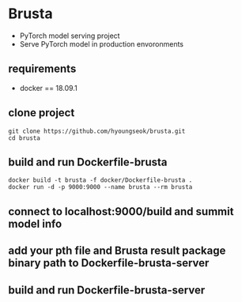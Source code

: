 # Brusta
+ PyTorch model serving project
+ Serve PyTorch model in production envoronments

## requirements
+ docker == 18.09.1

## clone project
```
git clone https://github.com/hyoungseok/brusta.git
cd brusta
```

## build and run Dockerfile-brusta
```
docker build -t brusta -f docker/Dockerfile-brusta .
docker run -d -p 9000:9000 --name brusta --rm brusta
```

## connect to localhost:9000/build and summit model info

## add your pth file and Brusta result package binary path to Dockerfile-brusta-server

## build and run Dockerfile-brusta-server

